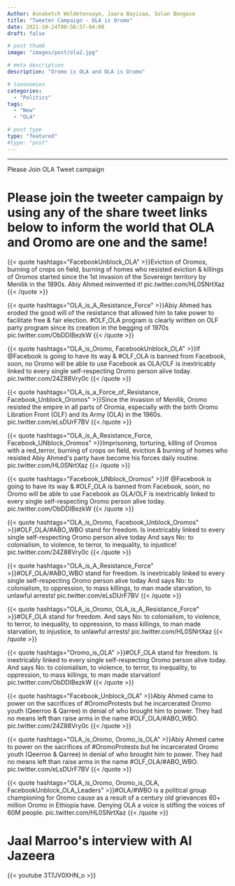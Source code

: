 ```yaml
---
Author: Asnaketch Woldetensaye, Jaara Bayisaa, Solan Bongase
title: "Tweeter Campaign - OLA is Oromo"
date: 2021-10-24T00:56:57-04:00
draft: false

# post thumb
image: "images/post/ola2.jpg"

# meta description
description: "Oromo is OLA and OLA is Oromo"

# taxonomies
categories: 
  - "Politics"
tags:
  - "New"
  - "OLA"

# post type
type: "featured"
#type: "post"
---
```


<hr>

Please Join OLA Tweet campaign
<br>

Please join the tweeter campaign by using any of the share tweet links below to inform the world that OLA and Oromo are one and the same!
====================================================================================================================

{{< quote hashtags="FacebookUnblock_OLA" >}}Eviction of Oromos, burning of crops on field, burning of homes who resisted eviction & killings of Oromos started since the 1st invasion of the Sovereign territory by Menilik in the 1890s. Abiy Ahmed reinvented it! pic.twitter.com/HL0SNrtXaz
{{< /quote >}}

{{< quote hashtags="OLA_is_A_Resistance_Force" >}}Abiy Ahmed has eroded the good will of the resistance that allowed him to take power to facilitate free & fair election. #OLF_OLA program is clearly written on OLF party program since its creation in the begging of 1970s pic.twitter.com/ObDDIBezkW
{{< /quote >}}

{{< quote hashtags="OLA_is_Oromo, FacebookUnblock_OLA" >}}If @Facebook is going to have its way & #OLF_OLA is banned from Facebook, soon, no Oromo will be able to use Facebook as OLA/OLF is inextricably linked to every single self-respecting Oromo person alive today. pic.twitter.com/24Z88Vry0c
{{< /quote >}}

{{< quote hashtags="OLA_is_a_Force_of_Resistance, Facebook_Unblock_Oromos" >}}Since the invasion of Menilik, Oromo resisted the empire in all parts of Oromia, especially with the birth Oromo Libration Front (OLF) and its Army (OLA) in the 1960s. pic.twitter.com/eLsDUrF7BV
{{< /quote >}}

{{< quote hashtags="OLA_is_A_Resistance_Force, Facebook_UNblock_Oromos" >}}Imprisoning, torturing, killing of Oromos with a red_terror, burning of crops on field, eviction & burning of homes who resisted Abiy Ahmed's party have become his forces daily routine. pic.twitter.com/HL0SNrtXaz
{{< /quote >}}

{{< quote hashtags="Facebook_UNblock_Oromos" >}}If @Facebook is going to have its way & #OLF_OLA is banned from Facebook, soon, no Oromo will be able to use Facebook as OLA/OLF is inextricably linked to every single self-respecting Oromo person alive today. pic.twitter.com/ObDDIBezkW
{{< /quote >}}

{{< quote hashtags="OLA_is_Oromo, Facebook_Unblock_Oromos" >}}#OLF_OLA/#ABO_WBO stand for freedom. Is inextricably linked to every single self-respecting Oromo person alive today And says No: to colonialism, to violence, to terror, to inequality, to injustice! pic.twitter.com/24Z88Vry0c
{{< /quote >}}


{{< quote hashtags="OLA_is_A_Resistance_Force" >}}#OLF_OLA/#ABO_WBO stand for freedom. Is inextricably linked to every single self-respecting Oromo person alive today And says No: to colonialism, to oppression, to mass killings, to man made starvation, to unlawful arrests! pic.twitter.com/eLsDUrF7BV
{{< /quote >}}


{{< quote hashtags="OLA_is_Oromo, OLA_is_A_Resistance_Force" >}}#OLF_OLA stand for freedom. And says No: to colonialism, to violence, to terror, to inequality, to oppression, to mass killings, to man made starvation, to injustice, to unlawful arrests! pic.twitter.com/HL0SNrtXaz
{{< /quote >}}

{{< quote hashtags="Oromo_is_OLA" >}}#OLF_OLA stand for freedom. Is inextricably linked to every single self-respecting Oromo person alive today. And says No: to colonialism, to violence, to terror, to inequality, to oppression, to mass killings, to man made starvation! pic.twitter.com/ObDDIBezkW
{{< /quote >}}

{{< quote hashtags="Facebook_Unblock_OLA" >}}Abiy Ahmed came to power on the sacrifices of #OromoProtests but he incarcerated Oromo youth (Qeerroo & Qarree) in denial of who brought him to power. They had no means left than raise arms in the name #OLF_OLA/#ABO_WBO. pic.twitter.com/24Z88Vry0c
{{< /quote >}}


{{< quote hashtags="OLA_is_Oromo, Oromo_is_OLA" >}}Abiy Ahmed came to power on the sacrifices of #OromoProtests but he incarcerated Oromo youth (Qeerroo & Qarree) in denial of who brought him to power. They had no means left than raise arms in the name #OLF_OLA/#ABO_WBO. pic.twitter.com/eLsDUrF7BV
{{< /quote >}}


{{< quote hashtags="OLA_is_Oromo, Oromo_is_OLA, FacebookUnblock_OLA_Leaders" >}}#OLA/#WBO is a political group championing for Oromo cause as a result of a century old grievances 60+ million Oromo in Ethiopia have. Denying OLA a voice is stifling the voices of 60M people. pic.twitter.com/HL0SNrtXaz
{{< /quote >}}

Jaal Marroo's interview with Al Jazeera
========================================================
{{< youtube 3T7JV0XHN_o >}}
